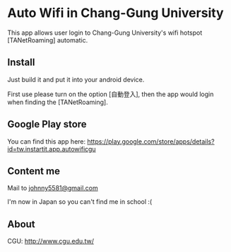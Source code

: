 # Auto Wifi in Chang-Gung University

This app allows user login to Chang-Gung University's wifi hotspot [TANetRoaming] automatic. 



## Install

Just build it and put it into your android device.

First use please turn on the option [自動登入], then the app would login when finding the [TANetRoaming].


## Google Play store

You can find this app here: https://play.google.com/store/apps/details?id=tw.instartit.app.autowificgu


## Content me

Mail to johnny5581@gmail.com

I'm now in Japan so you can't find me in school :(


## About

CGU: http://www.cgu.edu.tw/
